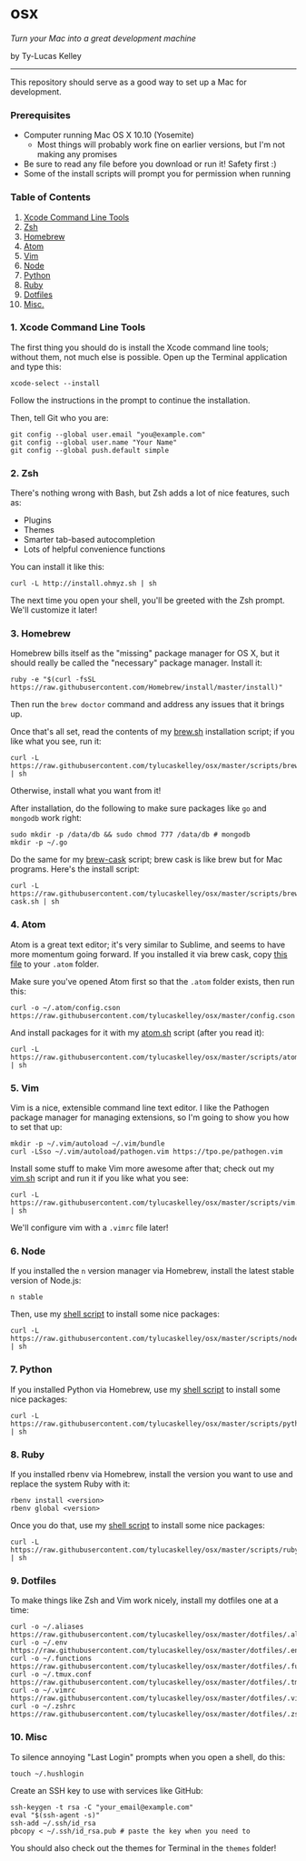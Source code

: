 # osx

*Turn your Mac into a great development machine*

by Ty-Lucas Kelley

---

This repository should serve as a good way to set up a Mac for development.

### Prerequisites

* Computer running Mac OS X 10.10 (Yosemite)
  * Most things will probably work fine on earlier versions,
    but I'm not making any promises
* Be sure to read any file before you download or run it! Safety first :)
* Some of the install scripts will prompt you for permission when running

### Table of Contents

1. [Xcode Command Line Tools](#1-xcode-command-line-tools)
2. [Zsh](#2-zsh)
3. [Homebrew](#3-homebrew)
4. [Atom](#4-atom)
5. [Vim](#5-vim)
6. [Node](#6-node)
7. [Python](#7-python)
8. [Ruby](#8-ruby)
9. [Dotfiles](#9-dotfiles)
10. [Misc.](#10-misc)

### 1. Xcode Command Line Tools

The first thing you should do is install the Xcode command line tools; without
them, not much else is possible. Open up the Terminal application and type this:

    xcode-select --install

Follow the instructions in the prompt to continue the installation.

Then, tell Git who you are:

    git config --global user.email "you@example.com"
    git config --global user.name "Your Name"
    git config --global push.default simple

### 2. Zsh

There's nothing wrong with Bash, but Zsh adds a lot of nice features, such as:

* Plugins
* Themes
* Smarter tab-based autocompletion
* Lots of helpful convenience functions

You can install it like this:

    curl -L http://install.ohmyz.sh | sh

The next time you open your shell, you'll be greeted with the Zsh prompt.
We'll customize it later!

### 3. Homebrew

Homebrew bills itself as the "missing" package manager for OS X, but it should
really be called the "necessary" package manager. Install it:

    ruby -e "$(curl -fsSL https://raw.githubusercontent.com/Homebrew/install/master/install)"

Then run the `brew doctor` command and address any issues that it brings up.

Once that's all set, read the contents of my
[brew.sh](https://github.com/tylucaskelley/osx/blob/master/scripts/brew.sh)
installation script; if you like what you see, run it:

    curl -L https://raw.githubusercontent.com/tylucaskelley/osx/master/scripts/brew.sh | sh

Otherwise, install what you want from it!

After installation, do the following to make sure packages like `go` and `mongodb` work right:

    sudo mkdir -p /data/db && sudo chmod 777 /data/db # mongodb
    mkdir -p ~/.go

Do the same for my
[brew-cask](https://github.com/tylucaskelley/osx/blob/master/scripts/brew-cask.sh) script;
brew cask is like brew but for Mac programs. Here's the install script:

    curl -L https://raw.githubusercontent.com/tylucaskelley/osx/master/scripts/brew-cask.sh | sh

### 4. Atom

Atom is a great text editor; it's very similar to Sublime, and seems to have more
momentum going forward. If you installed it via brew cask, copy
[this file](https://github.com/tylucaskelley/osx/blob/master/config.cson) to
your `.atom` folder.

Make sure you've opened Atom first so that the `.atom` folder exists, then run
this:

    curl -o ~/.atom/config.cson https://raw.githubusercontent.com/tylucaskelley/osx/master/config.cson

And install packages for it with my
[atom.sh](https://github.com/tylucaskelley/osx/blob/master/scripts/atom.sh) script
(after you read it):

    curl -L https://raw.githubusercontent.com/tylucaskelley/osx/master/scripts/atom.sh | sh

### 5. Vim

Vim is a nice, extensible command line text editor. I like the Pathogen package
manager for managing extensions, so I'm going to show you how to set that up:

    mkdir -p ~/.vim/autoload ~/.vim/bundle
    curl -LSso ~/.vim/autoload/pathogen.vim https://tpo.pe/pathogen.vim

Install some stuff to make Vim more awesome after that; check out my
[vim.sh](https://github.com/tylucaskelley/osx/blob/master/scripts/vim.sh)
script and run it if you like what you see:

    curl -L https://raw.githubusercontent.com/tylucaskelley/osx/master/scripts/vim.sh | sh

We'll configure vim with a `.vimrc` file later!

### 6. Node

If you installed the `n` version manager via Homebrew, install the latest stable
version of Node.js:

    n stable

Then, use my [shell script](https://github.com/tylucaskelley/osx/blob/master/scripts/node.sh)
to install some nice packages:

    curl -L https://raw.githubusercontent.com/tylucaskelley/osx/master/scripts/node.sh | sh

### 7. Python

If you installed Python via Homebrew, use my
[shell script](https://github.com/tylucaskelley/osx/blob/master/scripts/python.sh)
to install some nice packages:

    curl -L https://raw.githubusercontent.com/tylucaskelley/osx/master/scripts/python.sh | sh

### 8. Ruby

If you installed rbenv via Homebrew, install the version you want to use and
replace the system Ruby with it:

    rbenv install <version>
    rbenv global <version>

Once you do that, use my
[shell script](https://github.com/tylucaskelley/osx/blob/master/scripts/ruby.sh)
to install some nice packages:

    curl -L https://raw.githubusercontent.com/tylucaskelley/osx/master/scripts/ruby.sh | sh

### 9. Dotfiles

To make things like Zsh and Vim work nicely, install my dotfiles one at a time:

    curl -o ~/.aliases https://raw.githubusercontent.com/tylucaskelley/osx/master/dotfiles/.aliases
    curl -o ~/.env https://raw.githubusercontent.com/tylucaskelley/osx/master/dotfiles/.env
    curl -o ~/.functions https://raw.githubusercontent.com/tylucaskelley/osx/master/dotfiles/.functions
    curl -o ~/.tmux.conf https://raw.githubusercontent.com/tylucaskelley/osx/master/dotfiles/.tmux.conf
    curl -o ~/.vimrc https://raw.githubusercontent.com/tylucaskelley/osx/master/dotfiles/.vimrc
    curl -o ~/.zshrc https://raw.githubusercontent.com/tylucaskelley/osx/master/dotfiles/.zshrc

### 10. Misc

To silence annoying "Last Login" prompts when you open a shell, do this:

    touch ~/.hushlogin

Create an SSH key to use with services like GitHub:

    ssh-keygen -t rsa -C "your_email@example.com"
    eval "$(ssh-agent -s)"
    ssh-add ~/.ssh/id_rsa
    pbcopy < ~/.ssh/id_rsa.pub # paste the key when you need to

You should also check out the themes for Terminal in the `themes` folder!
